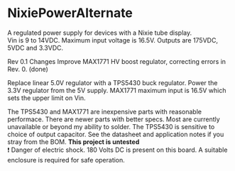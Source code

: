 # NixiePowerAlternate
A regulated power supply for devices with a Nixie tube display.  
Vin is 9 to 14VDC.  Maximum input voltage is 16.5V. 
Outputs are 175VDC, 5VDC and 3.3VDC. 

Rev 0.1 Changes
Improve MAX1771 HV boost regulator, correcting errors in Rev. 0.  (done)

Replace linear 5.0V regulator with a TPS5430 buck regulator.  Power the 3.3V regulator from the 5V supply. 
MAX1771 maximum input is 16.5V which sets the upper limit on Vin.

The TPS5430 and MAX1771 are inexpensive parts with reasonable performace. There are newer parts with better specs. Most are currently unavailable or beyond my ability to solder.
The TPS5430 is sensitive to choice of output capacitor. See the datasheet and application notes if you stray from the BOM. 
**This project is untested** <br>
:exclamation: Danger of electric shock. 180 Volts DC is present on this board. A suitable enclosure is required for safe operation.<br>
